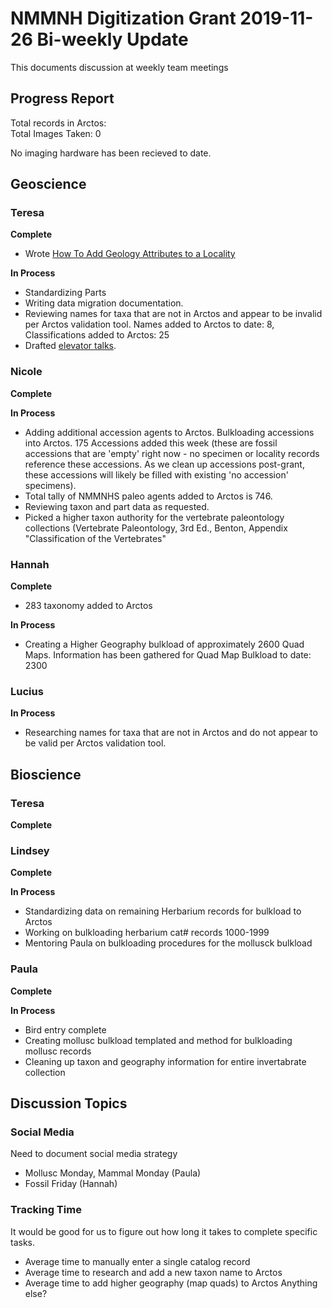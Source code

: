 # NMMNH Digitization Grant 2019-11-26 Bi-weekly Update

This documents discussion at weekly team meetings

## Progress Report

Total records in Arctos:  
Total Images Taken: 0

No imaging hardware has been recieved to date.

## Geoscience
### Teresa
**Complete**
 - Wrote [How To Add Geology Attributes to a Locality](http://handbook.arctosdb.org/how_to/How-to-Add-Geology-Attributes-to-a-Locality.html)
 
**In Process**
 - Standardizing Parts
 - Writing data migration documentation.
 - Reviewing names for taxa that are not in Arctos and appear to be invalid per Arctos validation tool. Names added to Arctos to date: 8, Classifications added to Arctos: 25
 - Drafted [elevator talks](https://github.com/ArctosDB/data-migration/blob/master/NMMNH/Elevator_speech.markdown).
 
### Nicole
**Complete**

 
 **In Process**
 - Adding additional accession agents to Arctos. Bulkloading accessions into Arctos. 175 Accessions added this week (these are fossil accessions that are 'empty' right now - no specimen or locality records reference these accessions. As we clean up accessions post-grant, these accessions will likely be filled with existing 'no accession' specimens).
 - Total tally of NMMNHS paleo agents added to Arctos is 746.
 - Reviewing taxon and part data as requested.
 - Picked a higher taxon authority for the vertebrate paleontology collections (Vertebrate Paleontology, 3rd Ed., Benton, Appendix "Classification of the Vertebrates"

### Hannah
**Complete**
 - 283 taxonomy added to Arctos

**In Process**
 - Creating a Higher Geography bulkload of approximately 2600 Quad Maps. Information has been gathered for Quad Map Bulkload to date: 2300

 
### Lucius
**In Process**
  - Researching names for taxa that are not in Arctos and do not appear to be valid per Arctos validation tool.
 
## Bioscience
### Teresa
**Complete**

 
### Lindsey
**Complete**


**In Process**
 - Standardizing data on remaining Herbarium records for bulkload to Arctos
 - Working on bulkloading herbarium cat# records 1000-1999
 - Mentoring Paula on bulkloading procedures for the mollusck bulkload
 
### Paula
 **Complete**
 
 
 **In Process**
 - Bird entry complete
 - Creating mollusc bulkload templated and method for bulkloading mollusc records
 - Cleaning up taxon and geography information for entire invertabrate collection
 
## Discussion Topics

### Social Media
Need to document social media strategy
 - Mollusc Monday, Mammal Monday (Paula)
 - Fossil Friday (Hannah)
 
### Tracking Time
It would be good for us to figure out how long it takes to complete specific tasks.
 - Average time to manually enter a single catalog record
 - Average time to research and add a new taxon name to Arctos
 - Average time to add higher geography (map quads) to Arctos
Anything else?
